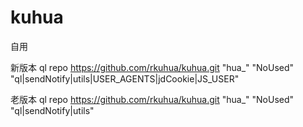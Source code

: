# kuhua

自用


新版本   ql repo https://github.com/rkuhua/kuhua.git "hua_" "NoUsed" "ql|sendNotify|utils|USER_AGENTS|jdCookie|JS_USER"

老版本   ql repo https://github.com/rkuhua/kuhua.git "hua_" "NoUsed" "ql|sendNotify|utils"
